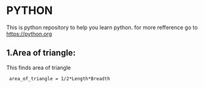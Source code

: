 # PYTHON


This is python repository to help you learn python.
for more refference go to
                          https://python.org


## 1.Area of triangle:


This finds area of triangle <br>

     area_of_triangle = 1/2*Length*Breadth 
